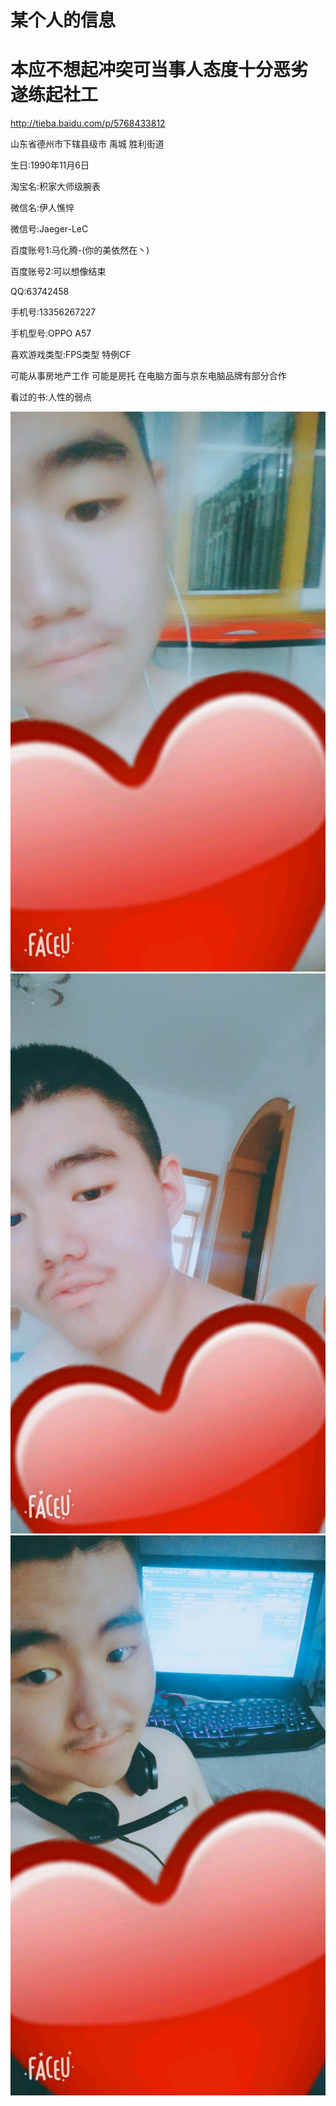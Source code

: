 # 某个人的信息

# 本应不想起冲突可当事人态度十分恶劣 遂练起社工

http://tieba.baidu.com/p/5768433812

山东省德州市下辖县级市 禹城 胜利街道

生日:1990年11月6日

淘宝名:积家大师级腕表

微信名:伊人憔悴

微信号:Jaeger-LeC

百度账号1:马化腾-(你的美依然在丶)

百度账号2:可以想像结束

QQ:63742458

手机号:13356267227

手机型号:OPPO A57

喜欢游戏类型:FPS类型 特例CF

可能从事房地产工作 可能是房托 在电脑方面与京东电脑品牌有部分合作 

看过的书:人性的弱点

![image](https://github.com/destroyevil/info/raw/master/p1.jpg)
![image](https://github.com/destroyevil/info/raw/master/p2.jpg)
![image](https://github.com/destroyevil/info/raw/master/p3.jpg)
